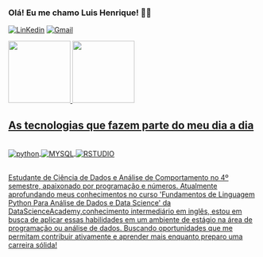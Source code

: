 ### Olá! Eu me chamo Luis Henrique! ✌🏻

[![LinKedin](https://img.shields.io/badge/LinkedIn-0077B5?style=for-the-badge&logo=linkedin&logoColor=white)](https://www.linkedin.com/in/luis-henrique-3b299a229)
[![Gmail](https://img.shields.io/badge/Gmail-D14836?style=for-the-badge&logo=gmail&logoColor=white)](mailto:seffrin369@gmail.com)

<a href="https://ai/LuisHenri6565">
<img height = "125cm" src = https://github-readme-stats.vercel.app/api?username=LuisHenri6565&show_icons=true&theme=cobalt>
<img height = "125cm" src = https://github-readme-stats.vercel.app/api/top-langs/?username=LuisHenri6565&layout=compact&show_icons=true&theme=dark>

## As tecnologias que fazem parte do meu dia a dia

<div style = "display: inline_block"><br/>
<img align = "center" alt = "python" src = "https://img.shields.io/badge/Python-14354C?style=for-the-badge&logo=python&logoColor=white">
<img align = "center" alt = "MYSQL" src = "https://img.shields.io/badge/MySQL-00000F?style=for-the-badge&logo=mysql&logoColor=white">
<img align = "center" alt = "RSTUDIO" src = "https://img.shields.io/badge/RStudio-75AADB?style=for-the-badge&logo=RStudio&logoColor=white">
</div><br/>

Estudante de Ciência de Dados e Análise de Comportamento no 4º semestre, apaixonado por programação e números. Atualmente aprofundando meus conhecimentos no curso 'Fundamentos de Linguagem Python Para Análise de Dados e Data Science' da DataScienceAcademy,conhecimento intermediário em inglês, estou em busca de aplicar essas habilidades em um ambiente de estágio na área de programação ou análise de dados. Buscando oportunidades que me permitam contribuir ativamente e aprender mais enquanto preparo uma carreira sólida!
